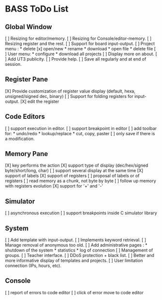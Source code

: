 # BASS ToDo List

## Global Window

[ ] Resizing for editor/memory.
[ ] Resizing for Console/editor-memory.
[ ] Resizing register and the rest.
[ ] Support for board input-output.
[ ] Project menu :
	* delete
	[x] open/new
	* rename
	* download
	* open file
	* delete file
[ ] User menu:
	* configure
	* download all projects
[ ] Display more on about.
[ ] Add UT3 publicity.
[ ] Provide help.
[ ] Save all regularly and at end of session.


## Register Pane

[X] Provide customization of register value display
	(default, hexa, unsigned/signed dec, binary)
[ ] Support for folding registers for input-output.
[X] edit the register


## Code Editors

[ ] support execution in editor.
[ ] support breakpoint in editor
[ ] add toolbar for:
	* undo/redo
	* lookup/replace
	* cut, copy, paster
[ ] only save if there is a modification.


## Memory Pane

[X] <enter> key performs the action
[X] support type of display (dec/hex/signed byte/short/long, char)
[ ] support several display at the same time
[X] support of labels
[X] support of registers
[ ] proposal of labels or of registers
[ ] read memory as a chunk, not byte by byte
[ ] follow up memory with registers evolution
[X] support for '+' and '-'

## Simulator

[ ] asynchronous execution
[ ] support breakpoints inside C simulator library


## System

[ ] Add template with input-output.
[ ] Implements keyword retrieval.
[ ] Manage removal of anonymous too old.
[ ] Add administrative pages :
	* shutdown of the system
	* statistics
	* log of connection
[ ] Management of groups.
[ ] Teacher interface.
[ ] DDoS protection + black list.
[ ] Better and more informative display of templates and projects.
[ ] User limitation connection (IPs, hours, etc).


## Console

[ ] report of errors to code editor
[ ] click of error move to code editor
